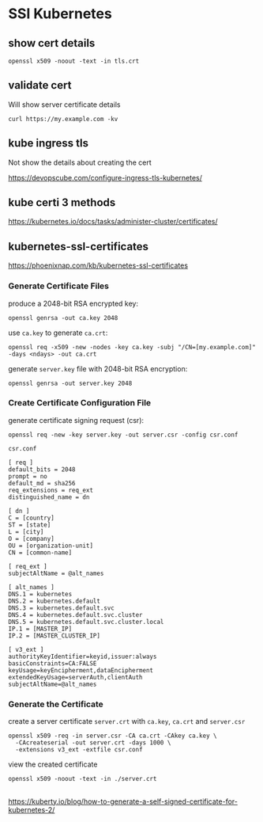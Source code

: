 # SSl Kubernetes

## show cert details
```
openssl x509 -noout -text -in tls.crt
```

## validate cert
Will show server certificate details
```
curl https://my.example.com -kv
```

## kube ingress tls
Not show the details about creating the cert

https://devopscube.com/configure-ingress-tls-kubernetes/
  
## kube certi 3 methods
https://kubernetes.io/docs/tasks/administer-cluster/certificates/

## kubernetes-ssl-certificates
https://phoenixnap.com/kb/kubernetes-ssl-certificates

### Generate Certificate Files
produce a 2048-bit RSA encrypted key:
```
openssl genrsa -out ca.key 2048
```

use `ca.key` to generate `ca.crt`:
```
openssl req -x509 -new -nodes -key ca.key -subj "/CN=[my.example.com]" -days <ndays> -out ca.crt
```

generate `server.key` file with 2048-bit RSA encryption:
```
openssl genrsa -out server.key 2048
```

### Create Certificate Configuration File
generate certificate signing request (csr):
```
openssl req -new -key server.key -out server.csr -config csr.conf
```

`csr.conf`
```
[ req ]
default_bits = 2048
prompt = no
default_md = sha256
req_extensions = req_ext
distinguished_name = dn

[ dn ]
C = [country]
ST = [state]
L = [city]
O = [company]
OU = [organization-unit]
CN = [common-name]

[ req_ext ]
subjectAltName = @alt_names

[ alt_names ]
DNS.1 = kubernetes
DNS.2 = kubernetes.default
DNS.3 = kubernetes.default.svc
DNS.4 = kubernetes.default.svc.cluster
DNS.5 = kubernetes.default.svc.cluster.local
IP.1 = [MASTER_IP]
IP.2 = [MASTER_CLUSTER_IP]

[ v3_ext ]
authorityKeyIdentifier=keyid,issuer:always
basicConstraints=CA:FALSE
keyUsage=keyEncipherment,dataEncipherment
extendedKeyUsage=serverAuth,clientAuth
subjectAltName=@alt_names
```

### Generate the Certificate
create a server certificate `server.crt` with `ca.key`, `ca.crt` and `server.csr`
```
openssl x509 -req -in server.csr -CA ca.crt -CAkey ca.key \
  -CAcreateserial -out server.crt -days 1000 \
  -extensions v3_ext -extfile csr.conf
```

view the created certificate
```
openssl x509 -noout -text -in ./server.crt
```

##
https://kuberty.io/blog/how-to-generate-a-self-signed-certificate-for-kubernetes-2/
